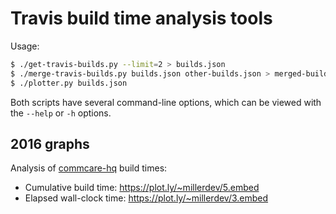 # Travis build time analysis tools

Usage:

```sh
$ ./get-travis-builds.py --limit=2 > builds.json
$ ./merge-travis-builds.py builds.json other-builds.json > merged-builds.json
$ ./plotter.py builds.json
```

Both scripts have several command-line options, which can be viewed with the
`--help` or `-h` options.

## 2016 graphs

Analysis of [commcare-hq](https://github.com/dimagi/commcare-hq) build times:

- Cumulative build time: https://plot.ly/~millerdev/5.embed
- Elapsed wall-clock time: https://plot.ly/~millerdev/3.embed
